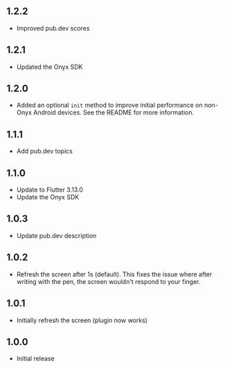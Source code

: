 ## 1.2.2

- Improved pub.dev scores

## 1.2.1

- Updated the Onyx SDK

## 1.2.0

- Added an optional `init` method to improve initial performance on non-Onyx Android devices. See the README for more information.

## 1.1.1

- Add pub.dev topics

## 1.1.0

- Update to Flutter 3.13.0
- Update the Onyx SDK

## 1.0.3

* Update pub.dev description

## 1.0.2

* Refresh the screen after 1s (default). This fixes the issue where after writing with
  the pen, the screen wouldn't respond to your finger.

## 1.0.1

* Initially refresh the screen (plugin now works)

## 1.0.0

* Initial release
